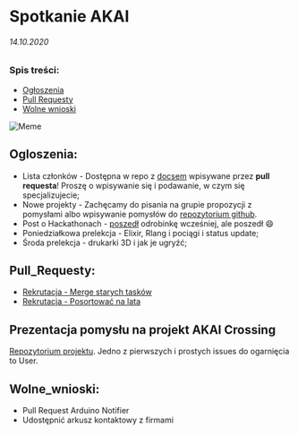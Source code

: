# Spotkanie AKAI 
###### 14.10.2020

### Spis treści:
- [Ogłoszenia](#Ogloszenia)
- [Pull Requesty](#Pull_Requesty)
- [Wolne wnioski](#Wolne_wnioski)

![Meme](https://i.imgur.com/cJLYX8C.png)

## Ogloszenia:
- Lista członków - Dostępna w repo z [docsem](https://github.com/akai-org/docs/blob/main/2020_2021_winter/README.md) wpisywane przez **pull requesta**! 
Proszę o wpisywanie się i podawanie, w czym się specjalizujecie;
- Nowe projekty - Zachęcamy do pisania na grupie propozycji z pomysłami albo wpisywanie pomysłów do [repozytorium github](https://github.com/akai-org/ideas).
- Post o Hackathonach - [poszedł](https://www.facebook.com/akai.pp/posts/3545294208842538) odrobinkę wcześniej, ale poszedł :smile:
- Poniedziałkowa prelekcja - Elixir, Rlang i pociągi i status update;
- Środa prelekcja - drukarki 3D i jak je ugryźć;

## Pull_Requesty:
- [Rekrutacja - Merge starych tasków](https://github.com/akai-org/rekrutacja/issues/6)
- [Rekrutacja - Posortować na lata](https://github.com/akai-org/rekrutacja/issues/7)

## Prezentacja pomysłu na projekt AKAI Crossing
[Repozytorium projektu](https://github.com/akai-org/AKAI-bookcrossing). Jedno z pierwszych i prostych issues do ogarnięcia to User.

## Wolne_wnioski:
- Pull Request Arduino Notifier 
- Udostępnić arkusz kontaktowy z firmami
